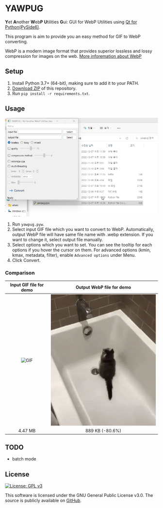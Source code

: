 # YAWPUG
**Y**et **A**nother **W**eb**P** **U**tilities **G**ui: GUI for WebP Utilities using [Qt for Python(PySide6)](https://doc.qt.io/qtforpython/).

This program is aim to provide you an easy method for GIF to WebP converting.

WebP is a modern image format that provides superior lossless and lossy compression for images on the web. [More inforemation about WebP](https://developers.google.com/speed/webp)

## Setup
1. Install Python 3.7+ (64-bit), making sure to add it to your PATH.
2. [Download ZIP](https://github.com/uaevuon/YAWPUG/archive/refs/heads/main.zip) of this repository.
3. Run `pip install -r requirements.txt`.

## Usage
![demo](demo.webp)

1. Run `yawpug.pyw`.
2. Select input GIF file which you want to convert to WebP.
Automatically, output WebP file will have same file name with .webp extension. If you want to change it, select output file manually.
3. Select options which you want to set. You can see the tooltip for each options if you hover the cursor on them. For advanced options (kmin, kmax, metadata, filter), enable `Advanced options` under Menu.
4. Click Convert.

### Comparison
| Input GIF file for demo | Output WebP file for demo |
| :---: | :---: |
| ![GIF](1612930718742.gif)  |  ![WebP](1612930718742.webp) |
| 4.47 MB | 889 KB (-80.6%)  |

## TODO
* batch mode

## License
[![License: GPL v3](https://img.shields.io/badge/License-GPLv3-blue.svg)](https://www.gnu.org/licenses/gpl-3.0)

This software is licensed under the GNU General Public License v3.0.
The source is publicly available on [GitHub](https://github.com/uaevuon/yawpug).
